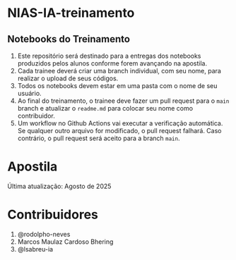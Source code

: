 # NIAS-IA-treinamento
## Notebooks do Treinamento
1. Este repositório será destinado para a entregas dos notebooks produzidos pelos alunos conforme forem avançando na apostila.
2. Cada trainee deverá criar uma branch individual, com seu nome, para realizar o upload de seus códigos.
3. Todos os notebooks devem estar em uma pasta com o nome de seu usuário.
4. Ao final do treinamento, o trainee deve fazer um pull request para o `main` branch e atualizar o `readme.md` para colocar seu nome como contribuidor.
5. Um workflow no Github Actions vai executar a verificação automática. Se qualquer outro arquivo for modificado, o pull request falhará. Caso contrário, o pull request será aceito para a branch `main`.


# Apostila
Última atualização: Agosto de 2025

# Contribuidores
1. @rodolpho-neves
2. Marcos Maulaz Cardoso Bhering
3. @lsabreu-ia